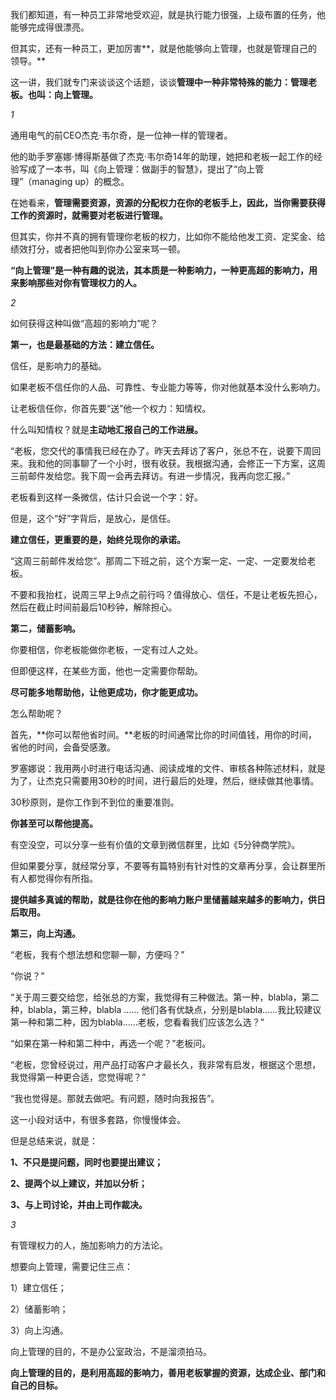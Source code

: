 我们都知道，有一种员工非常地受欢迎，就是执行能力很强，上级布置的任务，他能够完成得很漂亮。


但其实，还有一种员工，更加厉害**，就是他能够向上管理，也就是管理自己的领导。**


这一讲，我们就专门来谈谈这个话题，谈谈**管理中一种非常特殊的能力：管理老板。也叫：向上管理。**


*1*


通用电气的前CEO杰克·韦尔奇，是一位神一样的管理者。



他的助手罗塞娜·博得斯基做了杰克·韦尔奇14年的助理，她把和老板一起工作的经验写成了一本书，叫《向上管理：做副手的智慧》，提出了“向上管理”（managing up）的概念。

 

在她看来，**管理需要资源，资源的分配权力在你的老板手上，因此，当你需要获得工作的资源时，就需要对老板进行管理。**

 

但其实，你并不真的拥有管理你老板的权力，比如你不能给他发工资、定奖金、给绩效打分，或者把他叫到你办公室来骂一顿。



**“向上管理”**是一种有趣的说法，其**本质是一种影响力，一种更高超的影响力，用来影响那些对你有管理权力的人。**


*2*

如何获得这种叫做“高超的影响力”呢？

**第一，也是最基础的方法：建立信任。**

信任，是影响力的基础。

如果老板不信任你的人品、可靠性、专业能力等等，你对他就基本没什么影响力。

让老板信任你，你首先要“送”他一个权力：知情权。

什么叫知情权？就是**主动地汇报自己的工作进展。**

“老板，您交代的事情我已经在办了。昨天去拜访了客户，张总不在，说要下周回来。我和他的同事聊了一个小时，很有收获。我根据沟通，会修正一下方案，这周三前邮件发给您。我下周一会再去拜访。有进一步情况，我再向您汇报。”

老板看到这样一条微信，估计只会说一个字：好。

但是，这个“好”字背后，是放心，是信任。

**建立信任，更重要的是，始终兑现你的承诺。**

“这周三前邮件发给您”。那周二下班之前，这个方案一定、一定、一定要发给老板。

不要和我抬杠，说周三早上9点之前行吗？值得放心、信任，不是让老板先担心，然后在截止时间前最后10秒钟，解除担心。

 

**第二，储蓄影响。**

 

你要相信，你老板能做你老板，一定有过人之处。



但即便这样，在某些方面，他也一定需要你帮助。



**尽可能多地帮助他，让他更成功，你才能更成功。**

 

怎么帮助呢？



首先，**你可以帮他省时间。**老板的时间通常比你的时间值钱，用你的时间，省他的时间，会备受感激。

 

罗塞娜说：我用两小时进行电话沟通、阅读成堆的文件、审核各种陈述材料，就是为了，让杰克只需要用30秒的时间，进行最后的处理，然后，继续做其他事情。

 

30秒原则，是你工作到不到位的重要准则。

 

**你甚至可以帮他提高。**

 

有空没空，可以分享一些有价值的文章到微信群里，比如《5分钟商学院》。



但如果要分享，就经常分享，不要等有篇特别有针对性的文章再分享，会让群里所有人都觉得你有所指。

 

**提供越多真诚的帮助，就是往你在他的影响力账户里储蓄越来越多的影响力，供日后取用。**

 

**第三，向上沟通。**

 

“老板，我有个想法想和您聊一聊，方便吗？”

 

“你说？”

 

“关于周三要交给您，给张总的方案，我觉得有三种做法。第一种，blabla，第二种，blabla，第三种，blabla …… 他们各有优缺点，分别是blabla……我比较建议第一种和第二种，因为blabla……老板，您看看我们应该怎么选？”

 

“如果在第一种和第二种中，再选一个呢？”老板问。

 

“老板，您曾经说过，用产品打动客户才最长久，我非常有启发，根据这个思想，我觉得第一种更合适，您觉得呢？”

 

“我也觉得是。那就去做吧。有问题，随时向我报告”。

 

这一小段对话中，有很多套路，你慢慢体会。

 

但是总结来说，就是：

**1、不只是提问题，同时也要提出建议；**

**2、提两个以上建议，并加以分析；**

**3、与上司讨论，并由上司作裁决。**


*3*


有管理权力的人，施加影响力的方法论。

想要向上管理，需要记住三点：

1）建立信任；

2）储蓄影响；

3）向上沟通。

向上管理的目的，不是办公室政治，不是溜须拍马。


**向上管理的目的，是利用高超的影响力，善用老板掌握的资源，达成企业、部门和自己的目标。**